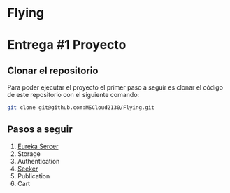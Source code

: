 # Flying
# Entrega #1 Proyecto

## Clonar el repositorio

Para poder ejecutar el proyecto el primer paso a seguir es clonar el código de este repositorio con el siguiente comando:

```bash
git clone git@github.com:MSCloud2130/Flying.git
```

## Pasos a seguir

1. [Eureka Sercer](docs/eurekaserver.md)
2. Storage
3. Authentication
4. [Seeker](docs/seeker.md)
5. Publication
6. Cart

